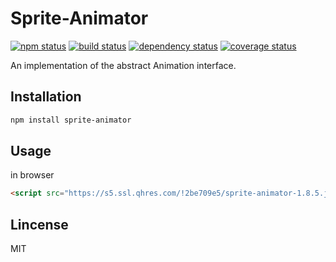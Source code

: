 # Sprite-Animator

[![npm status](https://img.shields.io/npm/v/sprite-animator.svg)](https://www.npmjs.org/package/sprite-animator)
[![build status](https://api.travis-ci.org/spritejs/sprite-animator.svg?branch=master)](https://travis-ci.org/spritejs/sprite-animator) 
[![dependency status](https://david-dm.org/spritejs/sprite-animator.svg)](https://david-dm.org/spritejs/sprite-animator)
[![coverage status](https://img.shields.io/coveralls/spritejs/sprite-animator.svg)](https://coveralls.io/github/spritejs/sprite-animator)

An implementation of the abstract Animation interface.

## Installation

```bash
npm install sprite-animator
```

## Usage

in browser

```html
<script src="https://s5.ssl.qhres.com/!2be709e5/sprite-animator-1.8.5.js"></script>
```

## Lincense

MIT
